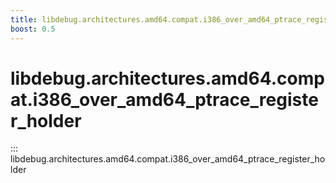```yaml
---
title: libdebug.architectures.amd64.compat.i386_over_amd64_ptrace_register_holder
boost: 0.5
---
```

# libdebug.architectures.amd64.compat.i386_over_amd64_ptrace_register_holder
::: libdebug.architectures.amd64.compat.i386_over_amd64_ptrace_register_holder
